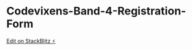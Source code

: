 # Codevixens-Band-4-Registration-Form

[Edit on StackBlitz ⚡️](https://stackblitz.com/edit/web-platform-8ufntk)